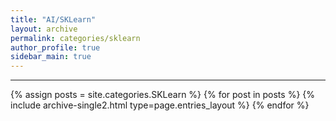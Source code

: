 ```yaml
---
title: "AI/SKLearn"
layout: archive
permalink: categories/sklearn
author_profile: true
sidebar_main: true
---
```


***

{% assign posts = site.categories.SKLearn %}
{% for post in posts %} {% include archive-single2.html type=page.entries_layout %} {% endfor %}